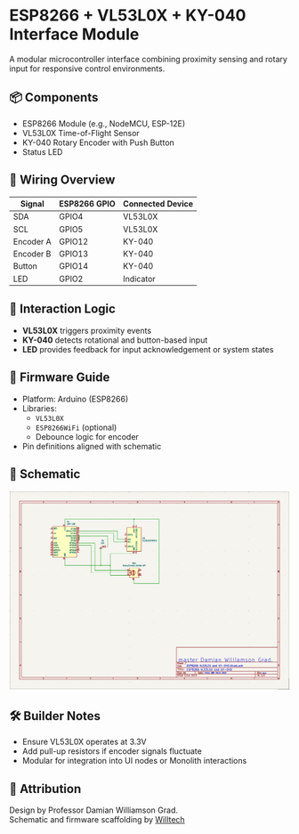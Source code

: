 # ESP8266 + VL53L0X + KY-040 Interface Module

A modular microcontroller interface combining proximity sensing and rotary input for responsive control environments.

## 📦 Components
- ESP8266 Module (e.g., NodeMCU, ESP-12E)
- VL53L0X Time-of-Flight Sensor
- KY-040 Rotary Encoder with Push Button
- Status LED

## 🧭 Wiring Overview

| Signal | ESP8266 GPIO | Connected Device |
|--------|--------------|------------------|
| SDA    | GPIO4        | VL53L0X          |
| SCL    | GPIO5        | VL53L0X          |
| Encoder A | GPIO12    | KY-040           |
| Encoder B | GPIO13    | KY-040           |
| Button   | GPIO14     | KY-040           |
| LED      | GPIO2      | Indicator        |

## 🧠 Interaction Logic
- **VL53L0X** triggers proximity events
- **KY-040** detects rotational and button-based input
- **LED** provides feedback for input acknowledgement or system states

## 🚀 Firmware Guide
- Platform: Arduino (ESP8266)
- Libraries:
  - `VL53L0X`
  - `ESP8266WiFi` (optional)
  - Debounce logic for encoder
- Pin definitions aligned with schematic

## 🎨 Schematic
![ESP8266 VL53L0X and KY-040 Wiring Diagram](ESP8266%20VL53L0X%20and%20KY-040.kicad_sch.png)

## 🛠️ Builder Notes
- Ensure VL53L0X operates at 3.3V
- Add pull-up resistors if encoder signals fluctuate
- Modular for integration into UI nodes or Monolith interactions

## 📄 Attribution
Design by Professor Damian Williamson Grad.  
Schematic and firmware scaffolding by [Willtech](https://www.willtech.com.au/shop/contact-us)
